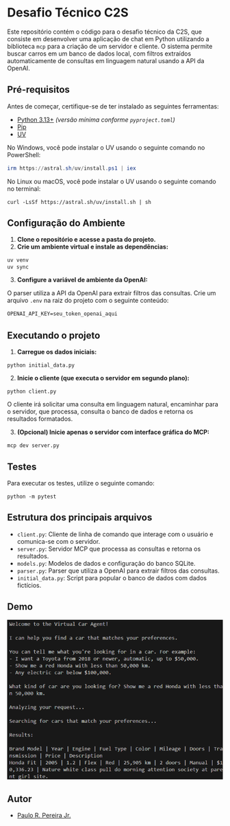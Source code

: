 # Desafio Técnico C2S

Este repositório contém o código para o desafio técnico da C2S, que consiste em desenvolver uma aplicação de chat em Python utilizando a biblioteca `mcp` para a criação de um servidor e cliente. O sistema permite buscar carros em um banco de dados local, com filtros extraídos automaticamente de consultas em linguagem natural usando a API da OpenAI.

## Pré-requisitos

Antes de começar, certifique-se de ter instalado as seguintes ferramentas:

- [Python 3.13+](https://www.python.org/downloads/) *(versão mínima conforme `pyproject.toml`)*
- [Pip](https://pip.pypa.io/en/stable/installation/)
- [UV](https://astral.sh/uv/)

No Windows, você pode instalar o UV usando o seguinte comando no PowerShell:

```powershell
irm https://astral.sh/uv/install.ps1 | iex
```

No Linux ou macOS, você pode instalar o UV usando o seguinte comando no terminal:

```shell
curl -LsSf https://astral.sh/uv/install.sh | sh
```

## Configuração do Ambiente

1. **Clone o repositório e acesse a pasta do projeto.**
2. **Crie um ambiente virtual e instale as dependências:**

```shell
uv venv
uv sync
```

3. **Configure a variável de ambiente da OpenAI:**

O parser utiliza a API da OpenAI para extrair filtros das consultas. Crie um arquivo `.env` na raiz do projeto com o seguinte conteúdo:

```bat
OPENAI_API_KEY=seu_token_openai_aqui
```

## Executando o projeto

1. **Carregue os dados iniciais:**

```shell
python initial_data.py
```

2. **Inicie o cliente (que executa o servidor em segundo plano):**

```shell
python client.py
```

O cliente irá solicitar uma consulta em linguagem natural, encaminhar para o servidor, que processa, consulta o banco de dados e retorna os resultados formatados.

3. **(Opcional) Inicie apenas o servidor com interface gráfica do MCP:**

```shell
mcp dev server.py
```

## Testes

Para executar os testes, utilize o seguinte comando:

```shell
python -m pytest
```

## Estrutura dos principais arquivos

- `client.py`: Cliente de linha de comando que interage com o usuário e comunica-se com o servidor.
- `server.py`: Servidor MCP que processa as consultas e retorna os resultados.
- `models.py`: Modelos de dados e configuração do banco SQLite.
- `parser.py`: Parser que utiliza a OpenAI para extrair filtros das consultas.
- `initial_data.py`: Script para popular o banco de dados com dados fictícios.

## Demo

![Demonstração do sistema](images/demo.png)

## Autor

- [Paulo R. Pereira Jr.](https://github.com/paulorobertouri)